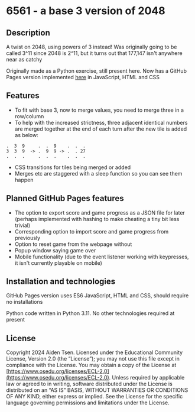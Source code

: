 # 6561 - a base 3 version of 2048

## Description
A twist on 2048, using powers of 3 instead! Was originally going to be called 3^11 since 2048 is 2^11, but it turns out that 177,147 isn't anywhere near as catchy

Originally made as a Python exercise, still present here. Now has a GitHub Pages version implemented [here](https://aidentsen.github.io/6561/) in JavaScript, HTML and CSS

## Features
- To fit with base 3, now to merge values, you need to merge three in a row/column
- To help with the increased strictness, three adjacent identical numbers are merged together at the end of each turn after the new tile is added as below:
```
.  3  9     .  .  9    .  .  .
3  3  9  -> .  9  9 -> .  . 27
.  .  .     .  .  .    .  .  .
```
- CSS transitions for tiles being merged or added
- Merges etc are staggered with a sleep function so you can see them happen

## Planned GitHub Pages features
- The option to export score and game progress as a JSON file for later (perhaps implemented with hashing to make cheating a tiny bit less trivial)
- Corresponding option to import score and game progress from previously
- Option to reset game from the webpage without 
- Popup window saying game over
- Mobile functionality (due to the event listener working with keypresses, it isn't currently playable on mobile)

## Installation and technologies
GitHub Pages version uses ES6 JavaScript, HTML and CSS, should require no installations

Python code written in Python 3.11. No other technologies required at present

## License
Copyright 2024 Aiden Tsen. Licensed under the Educational Community License, Version 2.0 (the “License”); you may not use this file except in compliance with the License. You may obtain a copy of the License at [https://www.osedu.org/licenses/ECL-2.0](https://www.osedu.org/licenses/ECL-2.0). Unless required by applicable law or agreed to in writing, software distributed under the License is distributed on an “AS IS” BASIS, WITHOUT WARRANTIES OR CONDITIONS OF ANY KIND, either express or implied. See the License for the specific language governing permissions and limitations under the License.
